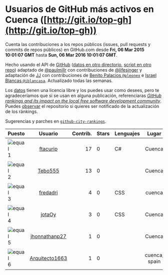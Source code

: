 
# Usuarios de GitHub más activos en Cuenca ([http://git.io/top-gh](http://git.io/top-gh))



  Cuenta las contribuciones a los repos públicos (issues, pull requests y commits de repos públicos) en GitHub.com desde  **Fri, 06 Mar 2015 10:01:07 GMT** hasta **Sun, 06 Mar 2016 10:01:07 GMT**.

  Hecho usando el API de [GitHub](http://github.com) ([datos en otro directorio](https://github.com/JJ/top-github-users-data/tree/master/data), [script en otro repo](https://github.com/JJ/github-city-rankings/blob/master/get-city.coffee)) adaptado de [@paulmillr](https://github.com/paulmillr) con contribuciones de [@lifesinger](https://github.com/lifesinger) y adaptación de [JJ](http://jj.github.io) con contribuciones de [Benito Palacios `@pleonex`](http://github.com/pleonex) e [Israel Blancas `@iblancasa`](https://github.com/iblancasa). Actualizado todas las semanas.

  Los [datos](https://github.com/JJ/top-github-users-data/tree/master/data) tienen una licencia libre y los puedes usar como desees, pero te agradeceríamos que si se usan en alguna publicación, referenciaras [*GitHub rankings and its impact on the local free software development community*](https://thewinnower.com/papers/github-rankings-and-its-impact-on-the-local-free-software-development-community). Puedes [observar](https://github.com/JJ/top-github-users-data/subscription) el repositorio si quieres ser notificado de la actualización de los ránkings.

  Sugerencias y parches en [`github-city-rankings`](http://github.com/JJ/github-city-rankings).


| Puesto   |  Usuario  |Contrib.| Stars | Lenguajes   |      Lugar      |  Avatar  |
|----------|:---------:|-------:|-------|-------------|:---------------:|----------|
|![equal](https://raw.githubusercontent.com/JJ/github-city-rankings/master/img/equal.gif) 1 | [ftacurip](https://github.com/ftacurip) | 17 | 0 | C# | Cuenca | <img src='https://avatars2.githubusercontent.com/u/13069456?v=3&s=64' width="64" title='Fredy Tacuri'> |
|![equal](https://raw.githubusercontent.com/JJ/github-city-rankings/master/img/equal.gif) 2 | [Tebo555](https://github.com/Tebo555) | 13 | 0 |  | Cuenca | <img src='https://avatars1.githubusercontent.com/u/3661837?v=3&s=64' width="64" title='Esteban Vintimilla'> |
|![equal](https://raw.githubusercontent.com/JJ/github-city-rankings/master/img/equal.gif) 3 | [fredadri](https://github.com/fredadri) | 4 | 0 | CSS | cuenca | <img src='https://avatars1.githubusercontent.com/u/4308791?v=3&s=64' width="64" title='freddy'> |
|![equal](https://raw.githubusercontent.com/JJ/github-city-rankings/master/img/equal.gif) 4 | [jotaOy](https://github.com/jotaOy) | 3 | 0 | CSS | Cuenca | <img src='https://avatars3.githubusercontent.com/u/13277260?v=3&s=64' width="64" title='Jonnathan Oyervide'> |
|![equal](https://raw.githubusercontent.com/JJ/github-city-rankings/master/img/equal.gif) 5 | [jhonnathanp27](https://github.com/jhonnathanp27) | 1 | 0 |  | Cuenca | <img src='https://avatars3.githubusercontent.com/u/12394226?v=3&s=64' width="64" title='jhonnathan Paul'> |
|![equal](https://raw.githubusercontent.com/JJ/github-city-rankings/master/img/equal.gif) 6 | [Arquitecto1663](https://github.com/Arquitecto1663) | 1 | 0 |  | cuenca, spain | <img src='https://avatars2.githubusercontent.com/u/13456548?v=3&s=64' width="64" title='Arquitecto1663'> |
